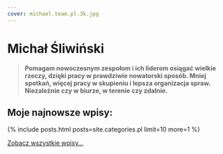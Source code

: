 ```yaml
---
cover: michael.team.pl.3k.jpg
---
```


# Michał Śliwiński

> **Pomagam nowoczesnym zespołom i ich liderom osiągać wielkie rzeczy, dzięki pracy w prawdziwie nowatorski sposób. Mniej spotkań, więcej pracy w skupieniu i lepsza organizacja spraw. Niezależnie czy w biurze, w terenie czy zdalnie.**

## Moje najnowsze wpisy:

{% include posts.html posts=site.categories.pl limit=10 more=1 %}

[Zobacz wszystkie wpisy…](/pl/archiwum/)
